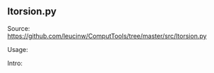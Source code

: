 ## ltorsion.py

Source: https://github.com/leucinw/ComputTools/tree/master/src/ltorsion.py

Usage:

Intro:

